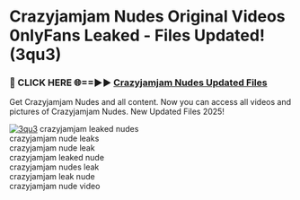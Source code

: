 # Crazyjamjam Nudes Original Videos 0nlyFans Leaked - Files Updated! (3qu3)

<h3>🔴 CLICK HERE 🌐==►► <a href="https://tinyurl.com/yrmya6cz" rel="nofollow">Crazyjamjam Nudes Updated Files</a></h3>

Get Crazyjamjam Nudes and all content. Now you can access all videos and pictures of Crazyjamjam Nudes. New Updated Files 2025!

[![3qu3](https://i.imgur.com/FMdXYCs.gif)](https://tinyurl.com/yrmya6cz)
crazyjamjam leaked nudes<br>
crazyjamjam nude leaks<br>
crazyjamjam nude leak<br>
crazyjamjam leaked nude<br>
crazyjamjam nudes leak<br>
crazyjamjam leak nude<br>
crazyjamjam nude video